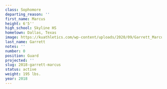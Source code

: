 ```yaml
---
class: Sophomore
departing_reason: ''
first_name: Marcus
height: 6'5''
high_school: Skyline HS
hometown: Dallas, Texas
image: https://kuathletics.com/wp-content/uploads/2020/09/Garrett_Marcus_09082020-600x500.jpg
last_name: Garrett
notes: ''
number: 0
position: Guard
projected: ''
slug: 2018-garrett-marcus
status: active
weight: 195 lbs.
year: 2018
---
```

